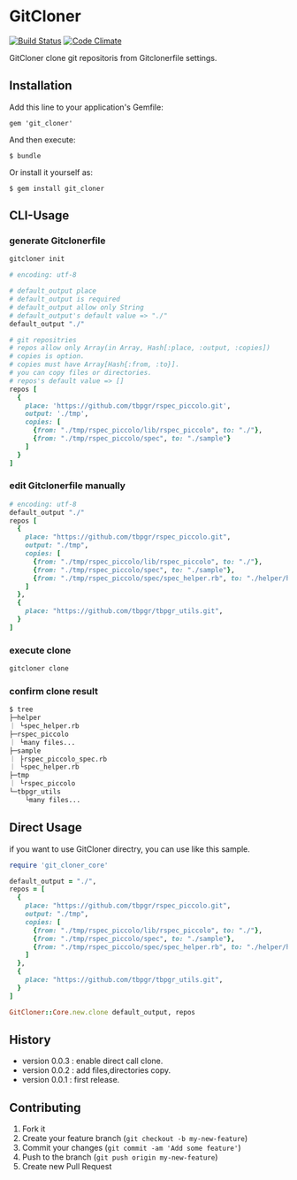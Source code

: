 # GitCloner

[![Build Status](https://travis-ci.org/tbpgr/git_cloner.png?branch=master)](https://travis-ci.org/tbpgr/git_cloner)
[![Code Climate](https://codeclimate.com/github/tbpgr/git_cloner.png)](https://codeclimate.com/github/tbpgr/git_cloner)

GitCloner clone git repositoris from Gitclonerfile settings.

## Installation

Add this line to your application's Gemfile:

    gem 'git_cloner'

And then execute:

    $ bundle

Or install it yourself as:

    $ gem install git_cloner

## CLI-Usage

### generate Gitclonerfile

~~~bash
gitcloner init
~~~

~~~ruby
# encoding: utf-8

# default_output place
# default_output is required
# default_output allow only String
# default_output's default value => "./"
default_output "./"

# git repositries
# repos allow only Array(in Array, Hash[:place, :output, :copies])
# copies is option.
# copies must have Array[Hash{:from, :to}].
# you can copy files or directories.
# repos's default value => []
repos [
  {
    place: 'https://github.com/tbpgr/rspec_piccolo.git',
    output: './tmp',
    copies: [
      {from: "./tmp/rspec_piccolo/lib/rspec_piccolo", to: "./"},
      {from: "./tmp/rspec_piccolo/spec", to: "./sample"}
    ]
  }
]
~~~

### edit Gitclonerfile manually

~~~ruby
# encoding: utf-8
default_output "./"
repos [
  {
    place: "https://github.com/tbpgr/rspec_piccolo.git",
    output: "./tmp",
    copies: [
      {from: "./tmp/rspec_piccolo/lib/rspec_piccolo", to: "./"}, 
      {from: "./tmp/rspec_piccolo/spec", to: "./sample"}, 
      {from: "./tmp/rspec_piccolo/spec/spec_helper.rb", to: "./helper/helper.rb"}, 
    ]
  },
  {
    place: "https://github.com/tbpgr/tbpgr_utils.git",
  }
]
~~~

### execute clone

~~~bash
gitcloner clone
~~~

### confirm clone result

~~~bash
$ tree
├─helper
｜ └spec_helper.rb
├─rspec_piccolo
｜ └many files...
├─sample
｜ ├rspec_piccolo_spec.rb
｜ └spec_helper.rb
├─tmp
｜ └rspec_piccolo
└─tbpgr_utils
    └many files...
~~~

## Direct Usage
if you want to use GitCloner directry, you can use like this sample.

~~~ruby
require 'git_cloner_core'

default_output = "./",
repos = [
  {
    place: "https://github.com/tbpgr/rspec_piccolo.git",
    output: "./tmp",
    copies: [
      {from: "./tmp/rspec_piccolo/lib/rspec_piccolo", to: "./"}, 
      {from: "./tmp/rspec_piccolo/spec", to: "./sample"}, 
      {from: "./tmp/rspec_piccolo/spec/spec_helper.rb", to: "./helper/helper.rb"}, 
    ]
  },
  {
    place: "https://github.com/tbpgr/tbpgr_utils.git",
  }
]

GitCloner::Core.new.clone default_output, repos
~~~

## History
* version 0.0.3 : enable direct call clone.
* version 0.0.2 : add files,directories copy.
* version 0.0.1 : first release.

## Contributing

1. Fork it
2. Create your feature branch (`git checkout -b my-new-feature`)
3. Commit your changes (`git commit -am 'Add some feature'`)
4. Push to the branch (`git push origin my-new-feature`)
5. Create new Pull Request
